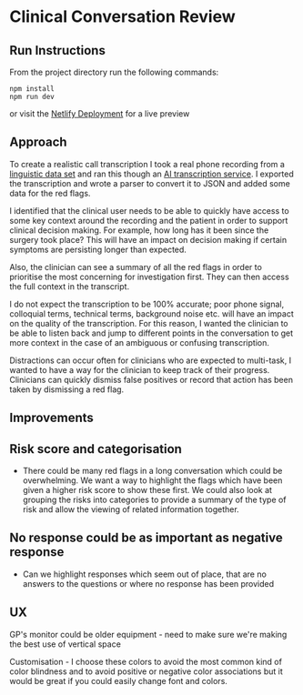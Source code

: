 # Clinical Conversation Review

## Run Instructions

From the project directory run the following commands:

```
npm install
npm run dev
```

or visit the [Netlify Deployment](https://clinical-conversation-review.netlify.app) for a live preview

## Approach

To create a realistic call transcription I took a real phone recording from a [linguistic data set](https://catalog.ldc.upenn.edu/LDC97S42) and ran this though an [AI transcription service](https://otter.ai/home). I exported the transcription and wrote a parser to convert it to JSON and added some data for the red flags.

I identified that the clinical user needs to be able to quickly have access to some key context around the recording and the patient in order to support clinical decision making. For example, how long has it been since the surgery took place? This will have an impact on decision making if certain symptoms are persisting longer than expected.

Also, the clinician can see a summary of all the red flags in order to prioritise the most concerning for investigation first. They can then access the full context in the transcript.

I do not expect the transcription to be 100% accurate; poor phone signal, colloquial terms, technical terms, background noise etc. will have an impact on the quality of the transcription. For this reason, I wanted the clinician to be able to listen back and jump to different points in the conversation to get more context in the case of an ambiguous or confusing transcription.

Distractions can occur often for clinicians who are expected to multi-task, I wanted to have a way for the clinician to keep track of their progress. Clinicians can quickly dismiss false positives or record that action has been taken by dismissing a red flag.

## Improvements

## Risk score and categorisation

- There could be many red flags in a long conversation which could be overwhelming. We want a way to highlight the flags which have been given a higher risk score to show these first. We could also look at grouping the risks into categories to provide a summary of the type of risk and allow the viewing of related information together.

## No response could be as important as negative response

- Can we highlight responses which seem out of place, that are no answers to the questions or where no response has been provided

## UX

GP's monitor could be older equipment - need to make sure we're making the best use of vertical space

Customisation - I choose these colors to avoid the most common kind of color blindness and to avoid positive or negative color associations but it would be great if you could easily change font and colors.
